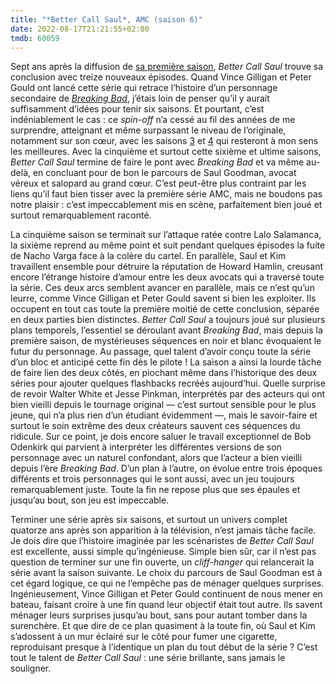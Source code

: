 ```yaml
---
title: "*Better Call Saul*, AMC (saison 6)"
date: 2022-08-17T21:21:55+02:00
tmdb: 60059 
---
```


Sept ans après la diffusion de [sa première saison](https://voiretmanger.fr/better-call-saul-gilligan-gould-amc/), *Better Call Saul* trouve sa conclusion avec treize nouveaux épisodes. Quand Vince Gilligan et Peter Gould ont lancé cette série qui retrace l’histoire d’un personnage secondaire de [*Breaking Bad*](https://voiretmanger.fr/breaking-bad-gilligan/), j’étais loin de penser qu’il y aurait suffisamment d’idées pour tenir six saisons. Et pourtant, c’est indéniablement le cas : ce *spin-off* n’a cessé au fil des années de me surprendre, atteignant et même surpassant le niveau  de l’originale, notamment sur son cœur, avec les saisons [3](https://voiretmanger.fr/better-call-saul-gilligan-gould-amc/#3) et [4](https://voiretmanger.fr/better-call-saul-gilligan-gould-amc/#4) qui resteront à mon sens les meilleures. Avec la cinquième et surtout cette sixième et ultime saisons, *Better Call Saul* termine de faire le pont avec *Breaking Bad* et va même au-delà, en concluant pour de bon le parcours de Saul Goodman, avocat véreux et salopard au grand cœur. C’est peut-être plus contraint par les liens qu’il faut bien tisser avec la première série AMC, mais ne boudons pas notre plaisir : c’est impeccablement mis en scène, parfaitement bien joué et surtout remarquablement raconté.

La cinquième saison se terminait sur l’attaque ratée contre Lalo Salamanca, la sixième reprend au même point et suit pendant quelques épisodes la fuite de Nacho Varga face à la colère du cartel. En parallèle, Saul et Kim travaillent ensemble pour détruire la réputation de Howard Hamlin, creusant encore l’étrange histoire d’amour entre les deux avocats qui a traversé toute la série. Ces deux arcs semblent avancer en parallèle, mais ce n’est qu’un leurre, comme Vince Gilligan et Peter Gould savent si bien les exploiter. Ils occupent en tout cas toute la première moitié de cette conclusion, séparée en deux parties bien distinctes. *Better Call Saul* a toujours joué sur plusieurs plans temporels, l’essentiel se déroulant avant *Breaking Bad*, mais depuis la première saison, de mystérieuses séquences en noir et blanc évoquaient le futur du personnage. Au passage, quel talent d’avoir conçu toute la série d’un bloc et anticipé cette fin dès le pilote ! La saison a ainsi la lourde tâche de faire lien des deux côtés, en piochant même dans l’historique des deux séries pour ajouter quelques flashbacks recréés aujourd’hui. Quelle surprise de revoir Walter White et Jesse Pinkman, interprétés par des acteurs qui ont bien vieilli depuis le tournage original — c’est surtout sensible pour le plus jeune, qui n’a plus rien d’un étudiant évidemment —, mais le savoir-faire et surtout le soin extrême des deux créateurs sauvent ces séquences du ridicule. Sur ce point, je dois encore saluer le travail exceptionnel de	Bob Odenkirk qui parvient à interpréter les différentes versions de son personnage avec un naturel confondant, alors que l’acteur a bien vieilli depuis l’ère *Breaking Bad*. D’un plan à l’autre, on évolue entre trois époques différents et trois personnages qui le sont aussi, avec un jeu toujours remarquablement juste. Toute la fin ne repose plus que ses épaules et jusqu’au bout, son jeu est impeccable.

Terminer une série après six saisons, et surtout un univers complet quatorze ans après son apparition à la télévision, n’est jamais tâche facile. Je dois dire que l’histoire imaginée par les scénaristes de *Better Call Saul* est excellente, aussi simple qu’ingénieuse. Simple bien sûr, car il n’est pas question de terminer sur une fin ouverte, un *cliff-hanger* qui relancerait la série avant la saison suivante. Le choix du parcours de Saul Goodman est à cet égard logique, ce qui ne l’empêche pas de ménager quelques surprises. Ingénieusement, Vince Gilligan et Peter Gould continuent de nous mener en bateau, faisant croire à une fin quand leur objectif était tout autre. Ils savent ménager leurs surprises jusqu’au bout, sans pour autant tomber dans la surenchère. Et que dire de ce plan quasiment à la toute fin, où Saul et Kim s’adossent à un mur éclairé sur le côté pour fumer une cigarette, reproduisant presque à l’identique un plan du tout début de la série ? C’est tout le talent de *Better Call Saul* : une série brillante, sans jamais le souligner. 
